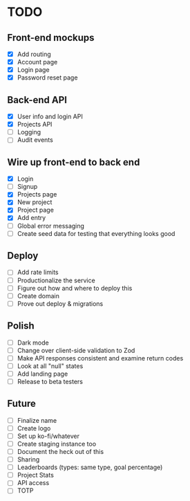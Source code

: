 # TODO

## Front-end mockups
- [X] Add routing
- [X] Account page
- [X] Login page
- [X] Password reset page

## Back-end API
- [X] User info and login API
- [X] Projects API
- [ ] Logging
- [ ] Audit events

## Wire up front-end to back end
- [X] Login
- [ ] Signup
- [X] Projects page
- [X] New project
- [X] Project page
- [X] Add entry
- [ ] Global error messaging
- [ ] Create seed data for testing that everything looks good

## Deploy
- [ ] Add rate limits
- [ ] Productionalize the service
- [ ] Figure out how and where to deploy this
- [ ] Create domain
- [ ] Prove out deploy & migrations

## Polish
- [ ] Dark mode
- [ ] Change over client-side validation to Zod
- [ ] Make API responses consistent and examine return codes
- [ ] Look at all "null" states
- [ ] Add landing page
- [ ] Release to beta testers

## Future
- [ ] Finalize name
- [ ] Create logo
- [ ] Set up ko-fi/whatever
- [ ] Create staging instance too
- [ ] Document the heck out of this
- [ ] Sharing
- [ ] Leaderboards (types: same type, goal percentage)
- [ ] Project Stats
- [ ] API access
- [ ] TOTP
